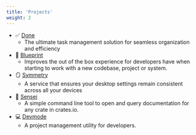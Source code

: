 ```yaml
---
title: 'Projects'
weight: 2
---
```


* ✅ [Done](https://done.edfloreshz.dev/)
  * The ultimate task management solution for seamless organization and efficiency
* 📘 [Blueprint](https://blueprint.edfloreshz.dev/)
  * Improves the out of the box experience for developers have when starting to work with a new codebase, project or system.
* 🪞 [Symmetry](https://github.com/edfloreshz/symmetry)
  * A service that ensures your desktop settings remain consistent across all your devices
* 🏯 [Sensei](https://sensei.edfloreshz.dev/)
  * A simple command line tool to open and query documentation for any crate in crates.io.
* 💻 [Devmode](https://github.com/edfloreshz/devmode#readme)
  * A project management utility for developers.
